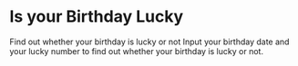 # Is your Birthday Lucky
Find out whether your birthday is lucky or not
Input your birthday date and your lucky number to find out whether your birthday is lucky or not.
